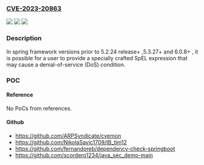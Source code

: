 ### [CVE-2023-20863](https://cve.mitre.org/cgi-bin/cvename.cgi?name=CVE-2023-20863)
![](https://img.shields.io/static/v1?label=Product&message=Spring%20Framework&color=blue)
![](https://img.shields.io/static/v1?label=Version&message=n%2Fa&color=blue)
![](https://img.shields.io/static/v1?label=Vulnerability&message=CWE-400-Uncontrolled%20Resource%20Consumption&color=brighgreen)

### Description

In spring framework versions prior to 5.2.24 release+ ,5.3.27+ and 6.0.8+ , it is possible for a user to provide a specially crafted SpEL expression that may cause a denial-of-service (DoS) condition.

### POC

#### Reference
No PoCs from references.

#### Github
- https://github.com/ARPSyndicate/cvemon
- https://github.com/NikolaSavic1709/IB_tim12
- https://github.com/fernandoreb/dependency-check-springboot
- https://github.com/scordero1234/java_sec_demo-main

